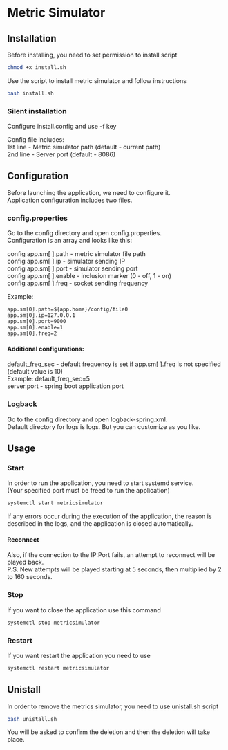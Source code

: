 # Metric Simulator

## Installation

Before installing, you need to set permission to install script

```bash
chmod +x install.sh
```

Use the script to install metric simulator and follow instructions

```bash
bash install.sh
```

### Silent installation

Configure install.config and use -f key

Config file includes:
\
1st line - Metric simulator path (default - current path)  
2nd line - Server port (default - 8086)

## Configuration

Before launching the application, we need to configure it.
\
Application configuration includes two files.

### config.properties

Go to the config directory and open config.properties.
\
Configuration is an array and looks like this:

config app.sm[ ].path - metric simulator file path
\
config app.sm[ ].ip - simulator sending IP
\
config app.sm[ ].port - simulator sending port
\
config app.sm[ ].enable - inclusion marker (0 - off, 1 - on)
\
config app.sm[ ].freq - socket sending frequency

Example:

```
app.sm[0].path=${app.home}/config/file0
app.sm[0].ip=127.0.0.1
app.sm[0].port=9000
app.sm[0].enable=1
app.sm[0].freq=2
```

#### Additional configurations:

default_freq_sec - default frequency is set if app.sm[ ].freq is not specified
(default value is 10)\
Example: default_freq_sec=5  
server.port - spring boot application port

### Logback

Go to the config directory and open logback-spring.xml.
\
Default directory for logs is logs. But you can customize as you like.

## Usage

### Start

In order to run the application, you need to start systemd service.
\
(Your specified port must be freed to run the application)

```bash
systemctl start metricsimulator
```

If any errors occur during the execution of the application, the reason is described in the logs, and the application is
closed automatically.

#### Reconnect

Also, if the connection to the IP:Port fails, an attempt to reconnect will be played back.  
P.S. New attempts will be played starting at 5 seconds, then multiplied by 2 to 160 seconds.

### Stop

If you want to close the application use this command

```bash
systemctl stop metricsimulator
```

### Restart

If you want restart the application you need to use

```bash
systemctl restart metricsimulator
```

## Unistall

In order to remove the metrics simulator, you need to use unistall.sh script

```bash
bash unistall.sh
```

You will be asked to confirm the deletion and then the deletion will take place.